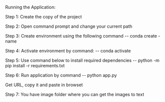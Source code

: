 Running the Application:

Step 1: Create the copy of the project

Step 2: Open command prompt and change your current path

Step 3: Create environment using the following command
        -- conda create -name <environment name>

Step 4: Activate environment by command:
        -- conda activate <environment name>

Step 5: Use command below to install required dependencies
        -- python -m pip install -r requirements.txt

Step 6: Run application by command
        -- python app.py

Get URL, copy it and paste in browset


Step 7: You have image folder where you can get the images to text